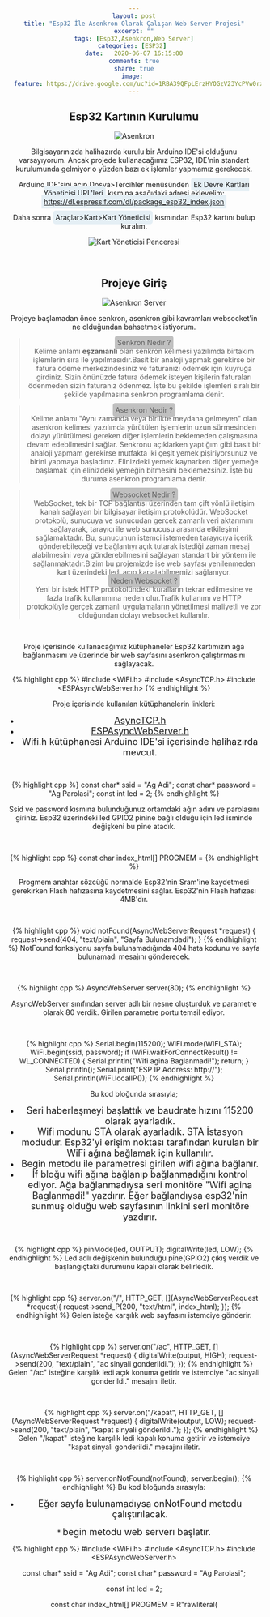 ```yaml
---
layout: post
title: "Esp32 İle Asenkron Olarak Çalışan Web Server Projesi"
excerpt: ""
tags: [Esp32,Asenkron,Web Server]
categories: [ESP32] 
date:   2020-06-07 16:15:00
comments: true
share: true
image: 
  feature: https://drive.google.com/uc?id=1RBA39QFpLErzHYOGzV23YcPVw0rxgIsN
---
```


## Esp32 Kartının Kurulumu

![Asenkron]( https://drive.google.com/file/d/1RBA39QFpLErzHYOGzV23YcPVw0rxgIsN/view )

Bilgisayarınızda halihazırda kurulu bir Arduino IDE'si olduğunu varsayıyorum. Ancak projede kullanacağımız ESP32, IDE'nin standart kurulumunda gelmiyor o yüzden bazı ek işlemler yapmamız gerekecek.

Arduino IDE'sini açıp
<span style="background-color:#e5eff5 padding:5px;border-radius:5px">Dosya>Tercihler</span> menüsünden <span style="background-color:#e5eff5; padding:5px; border-radius:5px;">Ek Devre Kartları Yöneticisi URL'leri</span> kısmına aşağıdaki adresi ekleyelim:
<span style="background-color:#e5eff5;padding:5px">https://dl.espressif.com/dl/package_esp32_index.json</span>

Daha sonra <span style="background-color:#e5eff5;padding:5px; border-radius:5px;">Araçlar>Kart>Kart Yöneticisi</span> kısmından Esp32 kartını bulup kuralım.



![Kart Yöneticisi Penceresi](https://drive.google.com/uc?id=1_UJ_4ufjx3jU0qw4xVHieJplmRmiBgTe )

<br />

## Projeye Giriş



![Asenkron Server](https://drive.google.com/uc?id=1UtJH7mTVt5Axql39misBsLFdw_CotiET)



Projeye başlamadan önce senkron, asenkron gibi kavramları websocket'in ne olduğundan bahsetmek istiyorum.

> <span style="background-color:#c0c0c0; padding:5px;border-radius:5px">Senkron Nedir ?</span><br>
Kelime anlamı **eşzamanlı** olan senkron kelimesi yazılımda birtakım işlemlerin sıra ile yapılmasıdır.Basit bir analoji yapmak gerekirse bir fatura ödeme merkezindesiniz ve faturanızı ödemek için kuyruğa girdiniz. Sizin önünüzde fatura ödemek isteyen kişilerin faturaları ödenmeden sizin faturanız ödenmez. İşte bu şekilde işlemleri sıralı bir şekilde yapılmasına senkron programlama denir.

> <span style="background-color:#c0c0c0; padding:5px;border-radius:5px"> Asenkron Nedir ? </span> <br>
Kelime anlamı "Aynı zamanda veya birlikte meydana gelmeyen" olan asenkron kelimesi yazılımda yürütülen işlemlerin uzun sürmesinden dolayı yürütülmesi gereken diğer işlemlerin beklemeden çalışmasına devam edebilmesini sağlar. Senkronu açıklarken yaptığım gibi basit bir analoji yapmam gerekirse mutfakta iki çeşit yemek pişiriyorsunuz ve birini yapmaya başladınız. Elinizdeki yemek kaynarken diğer yemeğe başlamak için elinizdeki yemeğin bitmesini beklemezsiniz. İşte bu duruma asenkron programlama denir.

> <span style="background-color:#c0c0c0; padding:5px;border-radius:5px"> Websocket Nedir ? </span> <br>
WebSocket, tek bir TCP bağlantısı üzerinden tam çift yönlü iletişim kanalı sağlayan bir bilgisayar iletişim protokolüdür. WebSocket protokolü, sunucuya ve sunucudan gerçek zamanlı veri aktarımını sağlayarak, tarayıcı ile web sunucusu arasında etkileşimi sağlamaktadır. Bu, sunucunun istemci istemeden tarayıcıya içerik gönderebileceği ve bağlantıyı açık tutarak istediği zaman mesaj alabilmesini veya gönderebilmesini sağlayan standart bir yöntem ile sağlanmaktadır.Bizim bu projemizde ise web sayfası yenilenmeden kart üzerindeki ledi açıp kapatabilmemizi sağlanıyor.<br>
<span style="background-color:#c0c0c0; padding:5px;border-radius:5px"> Neden Websocket ? </span><br>
Yeni bir istek HTTP protokolündeki kuralların tekrar edilmesine ve fazla trafik kullanımına neden olur.Trafik kullanımı ve HTTP protokolüyle gerçek zamanlı uygulamaların yönetilmesi maliyetli ve zor olduğundan dolayı websocket kullanılır.

<br />

Proje içerisinde kullanacağımız kütüphaneler Esp32 kartımızın ağa bağlanmasını ve üzerinde bir web sayfasını asenkron çalıştırmasını sağlayacak.

{% highlight cpp %}
  #include <WiFi.h>
  #include <AsyncTCP.h>
  #include <ESPAsyncWebServer.h>
{% endhighlight %}


Proje içerisinde kullanılan kütüphanelerin linkleri:

* <span style="font-size:18px"> [AsyncTCP.h](https://github.com/me-no-dev/AsyncTCP)</span>
* <span style="font-size:18px"> [ESPAsyncWebServer.h](https://github.com/me-no-dev/ESPAsyncWebServer/)</span>
* <span style="font-size:18px"> Wifi.h kütüphanesi Arduino IDE'si içerisinde halihazırda mevcut. </span>

<br />

{% highlight cpp %}
    const char* ssid = "Ag Adi";
    const char* password = "Ag Parolasi";
    const int led = 2;
{% endhighlight %}

Ssid ve password kısmına bulunduğunuz ortamdaki ağın adını ve parolasını giriniz. Esp32 üzerindeki led  GPIO2 pinine bağlı olduğu için led isminde değişkeni bu pine atadık.

<br />

{% highlight cpp %}
    const char index_html[] PROGMEM = 
{% endhighlight %}

Progmem anahtar sözcüğü normalde Esp32'nin Sram'ine kaydetmesi gerekirken Flash hafızasına kaydetmesini sağlar. Esp32'nin Flash hafızası 4MB'dır.

<br />

{% highlight cpp %}
    void notFound(AsyncWebServerRequest *request) {
    request->send(404, "text/plain", "Sayfa Bulunamdadi");
}
{% endhighlight %}
NotFound fonksiyonu sayfa bulunamadığında 404 hata kodunu ve sayfa bulunamadı mesajını gönderecek. 

<br />

{% highlight cpp %}
    AsyncWebServer server(80);
{% endhighlight %}

AsyncWebServer sınıfından server adlı bir nesne oluşturduk ve parametre olarak 80 verdik. Girilen parametre portu temsil ediyor.

<br />

{% highlight cpp %}
  Serial.begin(115200);
  WiFi.mode(WIFI_STA);
  WiFi.begin(ssid, password);
  if (WiFi.waitForConnectResult() != WL_CONNECTED) {
    Serial.println("Wifi agina Baglanmadi!");
    return;
  }
  Serial.println();
  Serial.print("ESP IP Address: http://");
  Serial.println(WiFi.localIP());
{% endhighlight %}

Bu kod bloğunda sırasıyla; 
* <span style="font-size:18px">Seri haberleşmeyi başlattık ve baudrate hızını 115200 olarak ayarladık.</span>  
* <span style="font-size:18px">Wifi modunu STA olarak ayarladık. STA İstasyon modudur. Esp32'yi erişim noktası tarafından kurulan bir WiFi ağına bağlamak için kullanılır.</span> 
* <span style="font-size:18px">Begin metodu ile parametresi girilen wifi ağına bağlanır.</span> 
* <span style="font-size:18px">İf bloğu wifi ağına bağlanıp bağlanmadığını kontrol ediyor. Ağa bağlanmadıysa seri monitöre "Wifi agina Baglanmadi!" yazdırır. Eğer bağlandıysa esp32'nin sunmuş olduğu web sayfasının linkini seri monitöre yazdırır.</span> 

<br />

{% highlight cpp %}
  pinMode(led, OUTPUT);
  digitalWrite(led, LOW);
{% endhighlight %}
Led adlı değişkenin bulunduğu pine(GPIO2) çıkış verdik ve başlangıçtaki durumunu kapalı olarak belirledik.

<br />

{% highlight cpp %}
server.on("/", HTTP_GET, [](AsyncWebServerRequest *request){
    request->send_P(200, "text/html", index_html);
  });
{% endhighlight %}
Gelen isteğe karşılık web sayfasını istemciye gönderir.

<br />

{% highlight cpp %}
server.on("/ac", HTTP_GET, [] (AsyncWebServerRequest *request) {
    digitalWrite(output, HIGH);
    request->send(200, "text/plain", "ac sinyali gonderildi.");
  });
{% endhighlight %}
Gelen "/ac" isteğine karşılık ledi açık konuma getirir ve istemciye "ac sinyali gonderildi." mesajını iletir.

<br />

{% highlight cpp %}
server.on("/kapat", HTTP_GET, [] (AsyncWebServerRequest *request) {
    digitalWrite(output, LOW);
    request->send(200, "text/plain", "kapat sinyali gönderildi.");
  });
{% endhighlight %}
Gelen "/kapat" isteğine karşılık ledi kapalı konuma getirir ve istemciye "kapat sinyali gonderildi." mesajını iletir.

<br />

{% highlight cpp %}
server.onNotFound(notFound);
server.begin();
{% endhighlight %}
Bu kod bloğunda sırasıyla:
* <span style="font-size:18px">Eğer sayfa bulunamadıysa onNotFound metodu çalıştırılacak.
</span> 
* <span style="font-size:18px">begin metodu web serverı başlatır.</span> 

<br />


{% highlight cpp %}
#include <WiFi.h>
#include <AsyncTCP.h>
#include <ESPAsyncWebServer.h>


const char* ssid = "Ag Adi";
const char* password = "Ag Parolasi";

const int led = 2;

const char index_html[] PROGMEM = R"rawliteral(<!DOCTYPE Html>

<head>
    <meta charset="utf-8">
    <title> Web Sayfasi </title>
    <style>
        body {
            margin: 0;
            text-align: center;
        }
        
        button {
            width: 200px;
            height: 100px;
            border-radius: 3px;
        }
    </style>
</head>

<body>
    <h2>Esp32 İle Asenkron Web Server</h2>
    <br>
    <button style="background-color: #77d772;" id="ac" onclick="myfunction('ac')"><b>Aç</b></button>
    <button style="background-color: red;" id="kapat" onclick="myfunction('kapat')"><b>Kapat</b></button>
    <h4>Led Durum:
        <h4 id="leddurum">Led Kapalı</h4>
    </h4>
    <script>
        function myfunction(value) {
            var xhr = new XMLHttpRequest();
            if (value == 'ac') {
                document.getElementById("leddurum").innerHTML = "Led Açık";
                xhr.open("GET", "/ac", true);
                xhr.send();
            } else {
                document.getElementById("leddurum").innerHTML = "Led Kapalı";
                xhr.open("GET", "/kapat", true);
                xhr.send();
            }
        }
    </script>
</body>

</Html>)rawliteral";



void notFound(AsyncWebServerRequest *request) {
  request->send(404, "text/plain", "Sayfa Bulunamdadi");
}

AsyncWebServer server(80);

void setup() {
  Serial.begin(115200);
  WiFi.mode(WIFI_STA);
  WiFi.begin(ssid, password);
  if (WiFi.waitForConnectResult() != WL_CONNECTED) {
    Serial.println("Wifi agina Baglanmadi!");
    return;
  }
  Serial.println();
  Serial.print("ESP IP Address: http://");
  Serial.println(WiFi.localIP());
  
  pinMode(led, OUTPUT);
  digitalWrite(led, LOW);
  
  server.on("/", HTTP_GET, [](AsyncWebServerRequest *request){
    request->send_P(200, "text/html", index_html);
  });

  
  server.on("/ac", HTTP_GET, [] (AsyncWebServerRequest *request) {
    digitalWrite(output, HIGH);
    request->send(200, "text/plain", "ac sinyali gonderildi.");
  });

  
  server.on("/kapat", HTTP_GET, [] (AsyncWebServerRequest *request) {
    digitalWrite(output, LOW);
    request->send(200, "text/plain", "kapat sinyali gönderildi.");
  });
  
  server.onNotFound(notFound);
  server.begin();
}

void loop() {
 
}
{% endhighlight %}